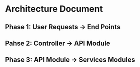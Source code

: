 # Architecture Document

## Phase 1: User Requests -> End Points

## Pahse 2: Controller -> API Module

## Phase 3: API Module -> Services Modules
